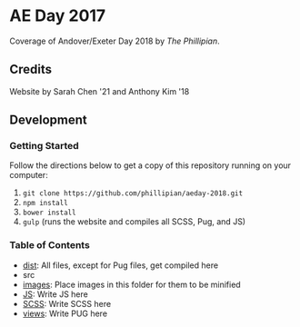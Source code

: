 # AE Day 2017
Coverage of Andover/Exeter Day 2018 by *The Phillipian*.

## Credits
Website by Sarah Chen '21 and Anthony Kim '18

## Development

### Getting Started
Follow the directions below to get a copy of this repository running on your computer:

1.  `git clone https://github.com/phillipian/aeday-2018.git`
2.  `npm install`
3.  `bower install`
4.  `gulp` (runs the website and compiles all SCSS, Pug, and JS)

### Table of Contents
*   [dist](./dist): All files, except for Pug files, get compiled here
*   src
  * [images](./src/images): Place images in this folder for them to be minified
  * [JS](./src/JS): Write JS here
  * [SCSS](./src/SCSS): Write SCSS here
  * [views](./src/views): Write PUG here
